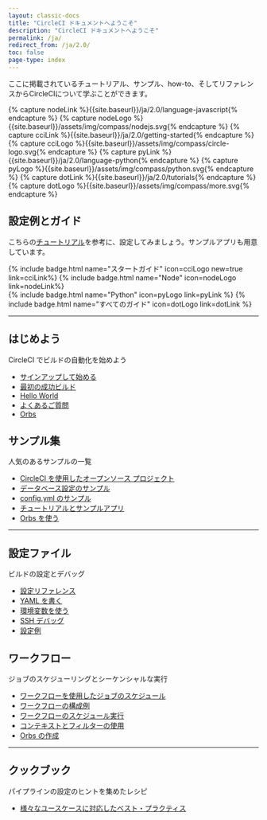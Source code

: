 ```yaml
---
layout: classic-docs
title: "CircleCI ドキュメントへようこそ"
description: "CircleCI ドキュメントへようこそ"
permalink: /ja/
redirect_from: /ja/2.0/
toc: false
page-type: index
---
```


ここに掲載されているチュートリアル、サンプル、how-to、そしてリファレンスからCircleCIについて学ぶことができます。


<!--Do not translate: Experiment Code for https://circleci.atlassian.net/browse/DD-455 -->
<!-- we need to use "capture" because we can't use `{{site.baseurl}}` in includes. -->
{% capture nodeLink %}{{site.baseurl}}/ja/2.0/language-javascript{% endcapture %}
{% capture nodeLogo %}{{site.baseurl}}/assets/img/compass/nodejs.svg{% endcapture %}
{% capture cciLink %}{{site.baseurl}}/ja/2.0/getting-started{% endcapture %}
{% capture cciLogo %}{{site.baseurl}}/assets/img/compass/circle-logo.svg{% endcapture %}
{% capture pyLink %}{{site.baseurl}}/ja/2.0/language-python{% endcapture %}
{% capture pyLogo %}{{site.baseurl}}/assets/img/compass/python.svg{% endcapture %}
{% capture dotLink %}{{site.baseurl}}/ja/2.0/tutorials{% endcapture %}
{% capture dotLogo %}{{site.baseurl}}/assets/img/compass/more.svg{% endcapture %}

<div class="getting-started-experiment-badges">
  <h2> 設定例とガイド</h2>
    <p>こちらの<a href="{{site.baseurl}}/2.0/tutorials/">チュートリアル</a>を参考に、設定してみましょう。サンプルアプリも用意しています。</p>
    <div class="flex mb-2">
      {% include badge.html name="スタートガイド" icon=cciLogo new=true  link=cciLink%}
      {% include badge.html name="Node" icon=nodeLogo  link=nodeLink%}
  </div>
  <div class="flex">
      {% include badge.html name="Python" icon=pyLogo link=pyLink %}
      {% include badge.html name="すべてのガイド" icon=dotLogo link=dotLink %}
  </div>
</div>
<!-- End: Experiment code. -->

<div class="row loading-deferred">
  <div class="treatment col-xs-12">
    <hr />
  </div>
  <div class="col-xs-12 col-sm-6">
    <h2>はじめよう</h2>
    <p>CircleCI でビルドの自動化を始めよう</p>
    <ul>
      <li><a href="{{ site.baseurl }}/ja/2.0/first-steps/">サインアップして始める</a></li>
      <li><a href="{{ site.baseurl }}/ja/2.0/getting-started/">最初の成功ビルド</a></li>
      <li><a href="{{ site.baseurl }}/ja/2.0/hello-world/">Hello World</a></li>
      <li><a href="{{ site.baseurl }}/ja/2.0/faq/">よくあるご質問</a></li>
      <li><a href="{{ site.baseurl }}/ja/2.0/orb-intro/">Orbs</a></li>
    </ul>
  </div>
  <div class="col-xs-12 col-sm-6">
    <h2>サンプル集</h2>
    <p>人気のあるサンプルの一覧</p>
    <ul>
        <li><a href="{{ site.baseurl }}/ja/2.0/example-configs/">CircleCI を使用したオープンソース プロジェクト</a></li>
        <li><a href="{{ site.baseurl }}/ja/2.0/postgres-config/">データベース設定のサンプル</a></li>
        <li><a href="{{ site.baseurl }}/ja/2.0/sample-config/">config.yml のサンプル</a></li>
        <li><a href="{{ site.baseurl }}/ja/2.0/tutorials/">チュートリアルとサンプルアプリ</a></li>
        <li><a href="{{ site.baseurl }}/ja/2.0/orb-concepts/">Orbs を使う</a></li>
      </ul>
  </div>
  <div class="col-xs-12">
    <hr />
  </div>
  <div class="col-xs-12 col-sm-6">
    <h2>設定ファイル</h2>
    <p>ビルドの設定とデバッグ</p>
    <ul>
      <li><a href="{{ site.baseurl }}/ja/2.0/configuration-reference/">設定リファレンス</a></li>
      <li><a href="{{ site.baseurl }}/ja/2.0/writing-yaml/">YAML を書く</a></li>
      <li><a href="{{ site.baseurl }}/ja/2.0/env-vars/">環境変数を使う</a></li>
      <li><a href="{{ site.baseurl }}/ja/2.0/ssh-access-jobs/">SSH デバッグ</a></li>
      <li id="full-config-example"><a href="{{ site.baseurl }}/ja/2.0/configuration-reference/#example-full-configuration">設定例</a></li>
    </ul>
  </div>
  <div class="col-xs-12 col-sm-6">
    <h2>ワークフロー</h2>
    <p>ジョブのスケジューリングとシーケンシャルな実行</p>
    <ul>
      <li><a href="{{ site.baseurl }}/ja/2.0/workflows/">ワークフローを使用したジョブのスケジュール</a></li>
      <li><a href="{{ site.baseurl }}/ja/2.0/workflows/#workflows-configuration-examples">ワークフローの構成例</a></li>
      <li><a href="{{ site.baseurl }}/ja/2.0/workflows/#scheduling-a-workflow">ワークフローのスケジュール実行</a></li>
      <li><a href="{{ site.baseurl }}/ja/2.0/workflows/#using-contexts-and-filtering-in-your-workflows">コンテキストとフィルターの使用</a></li>
      <li><a href="{{ site.baseurl }}/ja/2.0/creating-orbs/">Orbs の作成</a></li>
    </ul>
  </div>
   <div class="col-xs-12">
    <hr />
  </div>
   <div class="col-xs-12 col-sm-6">
    <h2>クックブック</h2>
    <p>パイプラインの設定のヒントを集めたレシピ</p>
    <ul>
      <li><a href="{{ site.baseurl }}/2.0/configuration-cookbook">様々なユースケースに対応したベスト・プラクティス</a></li>
    </ul>
  </div>
</div>

